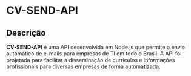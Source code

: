# CV-SEND-API


## Descrição
**CV-SEND-API** é uma API desenvolvida em Node.js que permite o envio automático de e-mails para empresas de TI em todo o Brasil. A API foi projetada para facilitar a disseminação de currículos e informações profissionais para diversas empresas de forma automatizada.

